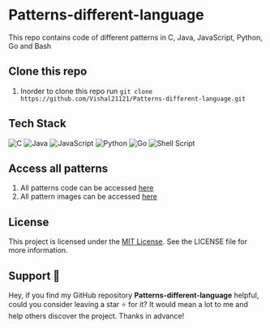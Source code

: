 # Patterns-different-language

This repo contains code of different patterns in C, Java, JavaScript, Python, Go and Bash

## Clone this repo

1. Inorder to clone this repo run `git clone https://github.com/Vishal21121/Patterns-different-language.git`

## Tech Stack

![C](https://img.shields.io/badge/c-%2300599C.svg?style=for-the-badge&logoColor=white) ![Java](https://img.shields.io/badge/java-%23ED8B00.svg?style=for-the-badge&logo=openjdk&logoColor=white) ![JavaScript](https://img.shields.io/badge/javascript-%23323330.svg?style=for-the-badge&logo=javascript&logoColor=%23F7DF1E) ![Python](https://img.shields.io/badge/python-3670A0?style=for-the-badge&logo=python&logoColor=ffdd54) ![Go](https://img.shields.io/badge/go-%2300ADD8.svg?style=for-the-badge&logo=go&logoColor=white) ![Shell Script](https://img.shields.io/badge/shell_script-%23121011.svg?style=for-the-badge&logo=gnu-bash&logoColor=white)

## Access all patterns

1. All patterns code can be accessed [here](PATTERNS)
2. All pattern images can be accessed [here](PATTERN_IMAGES)

## License

This project is licensed under the [MIT License](LICENSE). See the LICENSE file for more information.

## Support 🙏

Hey, if you find my GitHub repository **Patterns-different-language** helpful, could you consider leaving a star ⭐ for it? It would mean a lot to me and help others discover the project. Thanks in advance!
